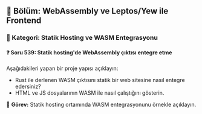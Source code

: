 ## 📘 Bölüm: WebAssembly ve Leptos/Yew ile Frontend
### 🔹 Kategori: Statik Hosting ve WASM Entegrasyonu
#### ❓ Soru 539: Statik hosting'de WebAssembly çıktısı entegre etme

Aşağıdakileri yapan bir proje yapısı açıklayın:

- Rust ile derlenen WASM çıktısını statik bir web sitesine nasıl entegre edersiniz?
- HTML ve JS dosyalarının WASM ile nasıl çalıştığını gösterin.

🔧 **Görev:** Statik hosting ortamında WASM entegrasyonunu örnekle açıklayın.
